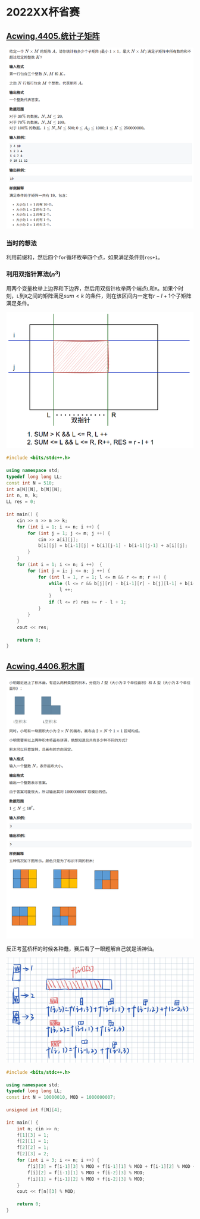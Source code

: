 # 2022XX杯省赛

## [Acwing.4405.统计子矩阵](https://www.acwing.com/problem/content/4408/)

![](./image/588192312226746.png)

### 当时的想法

利用前缀和，然后四个`for`循环枚举四个点，如果满足条件则`res+1`。

### 利用双指针算法($n^3$)

用两个变量枚举上边界和下边界，然后用双指针枚举两个端点`L`和`R`。如果个时刻，`L`到`R`之间的矩阵满足$sum < k$ 的条件，则在该区间内一定有$r - l + 1$个子矩阵满足条件。

![](./image/579643313239581.png)


```cpp
#include <bits/stdc++.h>

using namespace std;
typedef long long LL;
const int N = 510;
int a[N][N], b[N][N];
int n, m, k;
LL res = 0;

int main() {
    cin >> n >> m >> k;
    for (int i = 1; i <= n; i ++) {
        for (int j = 1; j <= m; j ++) {
            cin >> a[i][j];
            b[i][j] = b[i-1][j] + b[i][j-1] - b[i-1][j-1] + a[i][j];
        }
    }
    for (int i = 1; i <= n; i ++)  {
        for (int j = i; j <= n; j ++) {
            for (int l = 1, r = 1; l <= m && r <= m; r ++) {
                while (l <= r && b[j][r] - b[i-1][r] - b[j][l-1] + b[i-1][l-1] > k) {
                    l ++;
                }
                if (l <= r) res += r - l + 1;
            }
        }
    }
    cout << res;
    
    return 0;
}
```

## [Acwing.4406.积木画](https://www.acwing.com/problem/content/4409/)

![](./image/99940914231890.png)

反正考蓝桥杯的时候各种蠢，赛后看了一眼题解自己就是活神仙。

![](./image/221841314247374.png)

```cpp
#include <bits/stdc++.h>

using namespace std;
typedef long long LL;
const int N = 10000010, MOD = 1000000007;

unsigned int f[N][4];

int main() {
    int n; cin >> n;
    f[1][3] = 1;
    f[2][1] = 1;
    f[2][2] = 1;
    f[2][3] = 2;
    for (int i = 3; i <= n; i ++) {
        f[i][3] = f[i-1][3] % MOD + f[i-1][1] % MOD + f[i-1][2] % MOD + f[i-2][3] % MOD;
        f[i][2] = f[i-1][1] % MOD + f[i-2][3] % MOD;
        f[i][1] = f[i-1][2] % MOD + f[i-2][3] % MOD;
    }
    cout << f[n][3] % MOD;
	
	return 0;
}
```